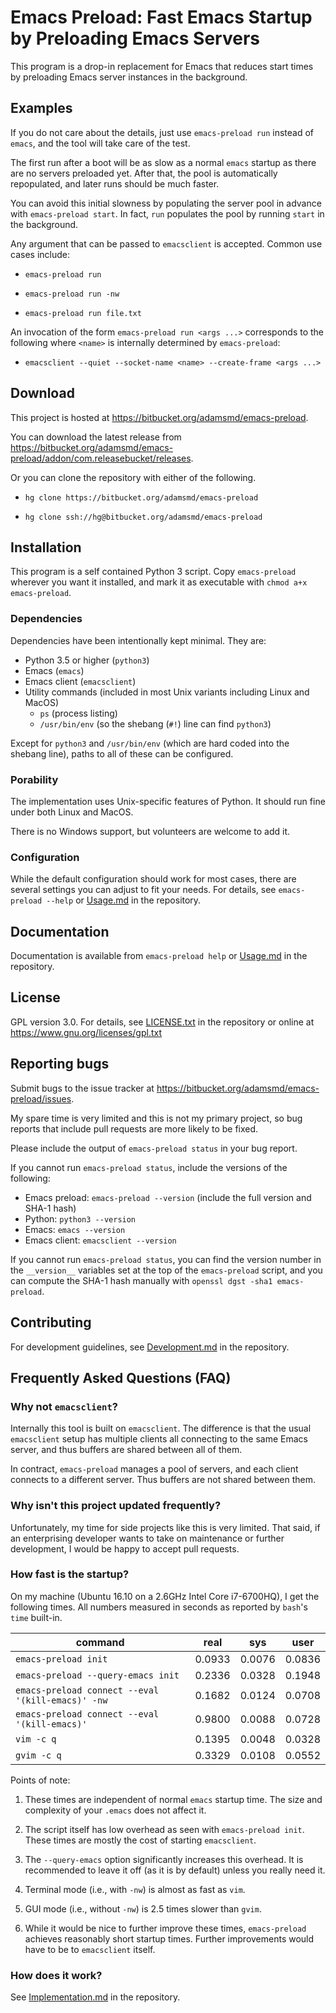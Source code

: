 # Emacs Preload: Fast Emacs Startup by Preloading Emacs Servers

This program is a drop-in replacement for Emacs that reduces start
times by preloading Emacs server instances in the background.

## Examples

If you do not care about the details, just use `emacs-preload run`
instead of `emacs`, and the tool will take care of the test.

The first run after a boot will be as slow as a normal `emacs`
startup as there are no servers preloaded yet.  After that, the
pool is automatically repopulated, and later runs should be much
faster.

You can avoid this initial slowness by populating the server pool
in advance with `emacs-preload start`.  In fact, `run` populates
the pool by running `start` in the background.

Any argument that can be passed to `emacsclient` is accepted.
Common use cases include:

- `emacs-preload run`

- `emacs-preload run -nw`

- `emacs-preload run file.txt`

An invocation of the form `emacs-preload run <args ...>`
corresponds to the following where `<name>` is internally
determined by `emacs-preload`:

- `emacsclient --quiet --socket-name <name> --create-frame <args ...>`

## Download

This project is hosted at
<https://bitbucket.org/adamsmd/emacs-preload>.

You can download the latest release from
<https://bitbucket.org/adamsmd/emacs-preload/addon/com.releasebucket/releases>.

Or you can clone the repository with either of the following.

- `hg clone https://bitbucket.org/adamsmd/emacs-preload`

- `hg clone ssh://hg@bitbucket.org/adamsmd/emacs-preload`

## Installation

This program is a self contained Python 3 script.  Copy `emacs-preload`
wherever you want it installed, and mark it as executable with `chmod a+x
emacs-preload`.

### Dependencies

Dependencies have been intentionally kept minimal.  They are:

- Python 3.5 or higher (`python3`)
- Emacs (`emacs`)
- Emacs client (`emacsclient`)
- Utility commands (included in most Unix variants including Linux and MacOS)
  + `ps` (process listing)
  + `/usr/bin/env` (so the shebang (`#!`) line can find `python3`)

Except for `python3` and `/usr/bin/env` (which are hard coded into the shebang
line), paths to all of these can be configured.

### Porability

The implementation uses Unix-specific features of Python.  It should run fine
under both Linux and MacOS.

There is no Windows support, but volunteers are welcome to add it.

### Configuration

While the default configuration should work for most cases, there are several
settings you can adjust to fit your needs.  For details, see `emacs-preload
--help` or [Usage.md](Usage.md) in the repository.

## Documentation

Documentation is available from `emacs-preload help` or [Usage.md](Usage.md)
in the repository.

## License

GPL version 3.0.  For details, see [LICENSE.txt](LICENSE.txt) in the
repository or online at <https://www.gnu.org/licenses/gpl.txt>

## Reporting bugs

Submit bugs to the issue tracker at
<https://bitbucket.org/adamsmd/emacs-preload/issues>.

My spare time is very limited and this is not my primary project, so bug
reports that include pull requests are more likely to be fixed.

Please include the output of `emacs-preload status` in your bug report.

If you cannot run `emacs-preload status`, include the versions of the
following:

- Emacs preload: `emacs-preload --version` (include the full version and SHA-1 hash)
- Python: `python3 --version`
- Emacs: `emacs --version`
- Emacs client: `emacsclient --version`

If you cannot run `emacs-preload status`, you can find the version number in
the `__version__` variables set at the top of the `emacs-preload` script, and
you can compute the SHA-1 hash manually with `openssl dgst -sha1
emacs-preload`.

## Contributing

For development guidelines, see [Development.md](Development.md) in the
repository.

## Frequently Asked Questions (FAQ)

### Why not `emacsclient`?

Internally this tool is built on `emacsclient`.  The difference is that the
usual `emacsclient` setup has multiple clients all connecting to the same
Emacs server, and thus buffers are shared between all of them.

In contract, `emacs-preload` manages a pool of servers, and each client
connects to a different server.  Thus buffers are not shared between them.

### Why isn't this project updated frequently?

Unfortunately, my time for side projects like this is very limited.  That
said, if an enterprising developer wants to take on maintenance or further
development, I would be happy to accept pull requests.

### How fast is the startup?

On my machine (Ubuntu 16.10 on a 2.6GHz Intel Core i7-6700HQ), I get the
following times.  All numbers measured in seconds as reported by `bash`'s
`time` built-in.

command                                           | real   | sys    | user
--------------------------------------------------|--------|--------|-------
`emacs-preload init`                              | 0.0933 | 0.0076 | 0.0836
`emacs-preload --query-emacs init`                | 0.2336 | 0.0328 | 0.1948
`emacs-preload connect --eval '(kill-emacs)' -nw` | 0.1682 | 0.0124 | 0.0708
`emacs-preload connect --eval '(kill-emacs)'`     | 0.9800 | 0.0088 | 0.0728
`vim -c q`                                        | 0.1395 | 0.0048 | 0.0328
`gvim -c q`                                       | 0.3329 | 0.0108 | 0.0552

Points of note:

1. These times are independent of normal `emacs` startup time.  The size and
   complexity of your `.emacs` does not affect it.

2. The script itself has low overhead as seen with `emacs-preload init`.
   These times are mostly the cost of starting `emacsclient`.

3. The `--query-emacs` option significantly increases this overhead.  It is
   recommended to leave it off (as it is by default) unless you really need
   it.

4. Terminal mode (i.e., with `-nw`) is almost as fast as `vim`.

5. GUI mode (i.e., without `-nw`) is 2.5 times slower than `gvim`.

6. While it would be nice to further improve these times, `emacs-preload`
   achieves reasonably short startup times.  Further improvements would have
   to be to `emacsclient` itself.

### How does it work?

See [Implementation.md](Implementation.md) in the repository.
